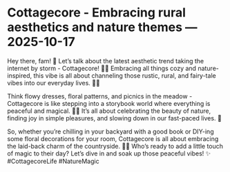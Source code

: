 # Cottagecore - Embracing rural aesthetics and nature themes — 2025-10-17

Hey there, fam! 🌿 Let’s talk about the latest aesthetic trend taking the internet by storm - Cottagecore! 🏡🌻 Embracing all things cozy and nature-inspired, this vibe is all about channeling those rustic, rural, and fairy-tale vibes into our everyday lives. 🌾✨

Think flowy dresses, floral patterns, and picnics in the meadow - Cottagecore is like stepping into a storybook world where everything is peaceful and magical. 🧚‍♀️ It’s all about celebrating the beauty of nature, finding joy in simple pleasures, and slowing down in our fast-paced lives. 🌷

So, whether you’re chilling in your backyard with a good book or DIY-ing some floral decorations for your room, Cottagecore is all about embracing the laid-back charm of the countryside. 🌿💕 Who’s ready to add a little touch of magic to their day? Let’s dive in and soak up those peaceful vibes! ✨ #CottagecoreLife #NatureMagic